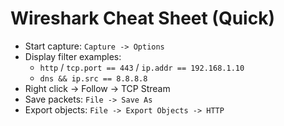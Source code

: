# Wireshark Cheat Sheet (Quick)

- Start capture: `Capture -> Options`
- Display filter examples:
  - `http` / `tcp.port == 443` / `ip.addr == 192.168.1.10`
  - `dns && ip.src == 8.8.8.8`
- Right click -> Follow -> TCP Stream
- Save packets: `File -> Save As`
- Export objects: `File -> Export Objects -> HTTP`